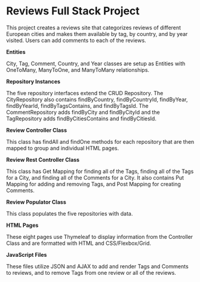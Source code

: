 # Reviews Full Stack Project

This project creates a reviews site that categorizes reviews of different European cities and makes them available by tag, by country, and by year visited.  Users can add comments to each of the reviews.

**Entities**

City, Tag, Comment, Country, and Year classes are setup as Entities with OneToMany, ManyToOne, and ManyToMany relationships.

**Repository Instances**

The five repository interfaces extend the CRUD Repository.  The CityRepository also contains findByCountry, findByCountryId, findByYear, findByYearId, findByTagsContains, and findByTagsId.  The CommentRepository adds findByCity and findByCityId and the TagRepository adds findByCitiesContains and findByCitiesId.

**Review Controller Class**

This class has findAll and findOne methods for each repository that are then mapped to group and individual HTML pages.

**Review Rest Controller Class**

This class has Get Mapping for finding all of the Tags, finding all of the Tags for a City, and finding all of the Comments for a City.  It also contains Put Mapping for adding and removing Tags, and Post Mapping for creating Comments.

**Review Populator Class**

This class populates the five repositories with data.

**HTML Pages**

These eight pages use Thymeleaf to display information from the Controller Class and are formatted with HTML and CSS/Flexbox/Grid.

**JavaScript Files**

These files utilize JSON and AJAX to add and render Tags and Comments to reviews, and to remove Tags from one review or all of the reviews.